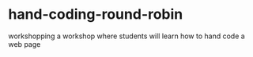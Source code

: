 # hand-coding-round-robin
workshopping a workshop where students will learn how to hand code a web page
